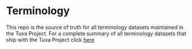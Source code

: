 # Terminology

This repo is the source of truth for all terminology datasets maintained in the Tuva Project.  For a complete summary of all terminology datasets that ship with the Tuva Project click [here](https://docs.google.com/spreadsheets/d/1q6VBqGJ3PBW0vYD1wrsN5jmcP0cEXQNd3xTyTgtHlcU/edit#gid=317925937)

